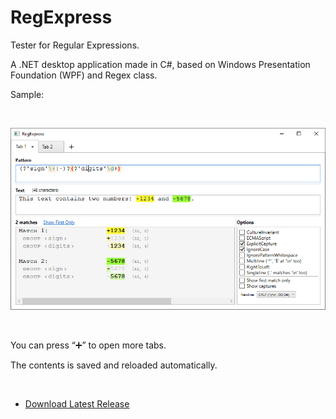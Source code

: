 # RegExpress
Tester for Regular Expressions.

A .NET desktop application made in C#, based on Windows Presentation Foundation (WPF) and Regex class.

Sample:

<br/>


![Screenshot of RegExpress](Misc/Screenshot1.png)

<br/>

You can press “➕” to open more tabs.

The contents is saved and reloaded automatically.

<br/>

* [Download Latest Release](https://github.com/Viorel/RegExpress/releases/latest)

<br/>
